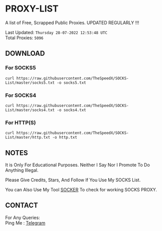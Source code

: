 
# PROXY-LIST

A list of Free, Scrapped Public Proxies. UPDATED REGULARLY !!!  

Last Updated: `Thursday 28-07-2022 12:53:48 UTC`  
Total Proxies: `5096`  

## DOWNLOAD

### For SOCKS5

```curl https://raw.githubusercontent.com/TheSpeedX/SOCKS-List/master/socks5.txt -o socks5.txt```

### For SOCKS4

```curl https://raw.githubusercontent.com/TheSpeedX/SOCKS-List/master/socks4.txt -o socks4.txt```

### For HTTP(S)

```curl https://raw.githubusercontent.com/TheSpeedX/SOCKS-List/master/http.txt -o http.txt```

## NOTES

It is Only For Educational Purposes. Neither I Say Nor I Promote To Do Anything Illegal.

Please Give Credits, Stars, And Follow If You Use My SOCKS List.  

You can Also Use My Tool [SOCKER](https://github.com/TheSpeedX/socker) To check for working SOCKS PROXY.

## CONTACT

 For Any Queries:  
        Ping Me : [Telegram](http://t.me/the_space_bar)
